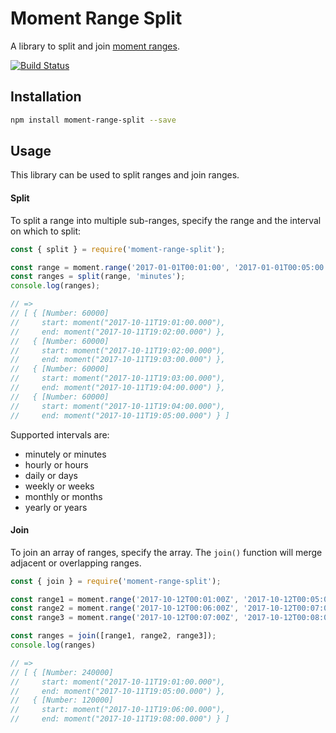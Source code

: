 # Moment Range Split

A library to split and join [moment ranges](https://github.com/rotaready/moment-range).

[![Build Status](https://travis-ci.org/activeprospect/moment-range-split.svg?branch=master)](https://travis-ci.org/activeprospect/moment-range-split)

## Installation

```bash
npm install moment-range-split --save
```

## Usage

This library can be used to split ranges and join ranges.

#### Split

To split a range into multiple sub-ranges, specify the range and the interval on which to split:

```javascript
const { split } = require('moment-range-split');

const range = moment.range('2017-01-01T00:01:00', '2017-01-01T00:05:00');
const ranges = split(range, 'minutes');
console.log(ranges);

// =>
// [ { [Number: 60000]
//     start: moment("2017-10-11T19:01:00.000"),
//     end: moment("2017-10-11T19:02:00.000") },
//   { [Number: 60000]
//     start: moment("2017-10-11T19:02:00.000"),
//     end: moment("2017-10-11T19:03:00.000") },
//   { [Number: 60000]
//     start: moment("2017-10-11T19:03:00.000"),
//     end: moment("2017-10-11T19:04:00.000") },
//   { [Number: 60000]
//     start: moment("2017-10-11T19:04:00.000"),
//     end: moment("2017-10-11T19:05:00.000") } ]

```

Supported intervals are:

* minutely or minutes
* hourly or hours
* daily or days
* weekly or weeks
* monthly or months
* yearly or years

#### Join

To join an array of ranges, specify the array. The `join()` function will merge adjacent or overlapping ranges.

```javascript
const { join } = require('moment-range-split');

const range1 = moment.range('2017-10-12T00:01:00Z', '2017-10-12T00:05:00Z');
const range2 = moment.range('2017-10-12T00:06:00Z', '2017-10-12T00:07:00Z');
const range3 = moment.range('2017-10-12T00:07:00Z', '2017-10-12T00:08:00Z');

const ranges = join([range1, range2, range3]);
console.log(ranges)

// =>
// [ { [Number: 240000]
//     start: moment("2017-10-11T19:01:00.000"),
//     end: moment("2017-10-11T19:05:00.000") },
//   { [Number: 120000]
//     start: moment("2017-10-11T19:06:00.000"),
//     end: moment("2017-10-11T19:08:00.000") } ]

```